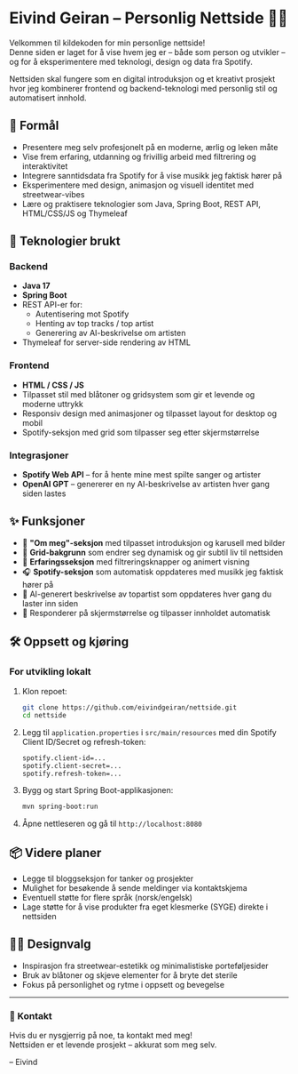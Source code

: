 # Eivind Geiran – Personlig Nettside 👨‍💻

Velkommen til kildekoden for min personlige nettside!  
Denne siden er laget for å vise hvem jeg er – både som person og utvikler – og for å eksperimentere med teknologi, design og data fra Spotify.  

Nettsiden skal fungere som en digital introduksjon og et kreativt prosjekt hvor jeg kombinerer frontend og backend-teknologi med personlig stil og automatisert innhold.

## 🎯 Formål

- Presentere meg selv profesjonelt på en moderne, ærlig og leken måte  
- Vise frem erfaring, utdanning og frivillig arbeid med filtrering og interaktivitet  
- Integrere sanntidsdata fra Spotify for å vise musikk jeg faktisk hører på  
- Eksperimentere med design, animasjon og visuell identitet med streetwear-vibes  
- Lære og praktisere teknologier som Java, Spring Boot, REST API, HTML/CSS/JS og Thymeleaf  

## 🚀 Teknologier brukt

### Backend
- **Java 17**
- **Spring Boot**
- REST API-er for:
  - Autentisering mot Spotify
  - Henting av top tracks / top artist
  - Generering av AI-beskrivelse om artisten
- Thymeleaf for server-side rendering av HTML

### Frontend
- **HTML / CSS / JS**
- Tilpasset stil med blåtoner og gridsystem som gir et levende og moderne uttrykk
- Responsiv design med animasjoner og tilpasset layout for desktop og mobil
- Spotify-seksjon med grid som tilpasser seg etter skjermstørrelse

### Integrasjoner
- **Spotify Web API** – for å hente mine mest spilte sanger og artister  
- **OpenAI GPT** – genererer en ny AI-beskrivelse av artisten hver gang siden lastes  

## ✨ Funksjoner

- 🧠 **"Om meg"-seksjon** med tilpasset introduksjon og karusell med bilder  
- 🧱 **Grid-bakgrunn** som endrer seg dynamisk og gir subtil liv til nettsiden  
- 💼 **Erfaringsseksjon** med filtreringsknapper og animert visning  
- 🎧 **Spotify-seksjon** som automatisk oppdateres med musikk jeg faktisk hører på  
- 🤖 AI-generert beskrivelse av topartist som oppdateres hver gang du laster inn siden  
- 🔄 Responderer på skjermstørrelse og tilpasser innholdet automatisk  

## 🛠️ Oppsett og kjøring

### For utvikling lokalt

1. Klon repoet:
   ```bash
   git clone https://github.com/eivindgeiran/nettside.git
   cd nettside
   ```

2. Legg til `application.properties` i `src/main/resources` med din Spotify Client ID/Secret og refresh-token:
   ```properties
   spotify.client-id=...
   spotify.client-secret=...
   spotify.refresh-token=...
   ```

3. Bygg og start Spring Boot-applikasjonen:
   ```bash
   mvn spring-boot:run
   ```

4. Åpne nettleseren og gå til `http://localhost:8080`

## 📦 Videre planer

- Legge til bloggseksjon for tanker og prosjekter  
- Mulighet for besøkende å sende meldinger via kontaktskjema  
- Eventuell støtte for flere språk (norsk/engelsk)  
- Lage støtte for å vise produkter fra eget klesmerke (SYGE) direkte i nettsiden  

## 🧑‍🎨 Designvalg

- Inspirasjon fra streetwear-estetikk og minimalistiske porteføljesider  
- Bruk av blåtoner og skjeve elementer for å bryte det sterile  
- Fokus på personlighet og rytme i oppsett og bevegelse  

---

### 👋 Kontakt

Hvis du er nysgjerrig på noe, ta kontakt med meg!  
Nettsiden er et levende prosjekt – akkurat som meg selv.

– Eivind